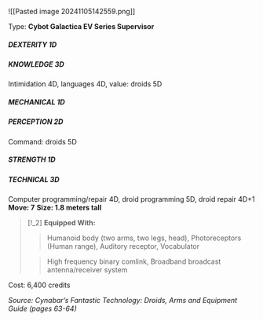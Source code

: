 ![[Pasted image 20241105142559.png]]

Type: **Cybot Galactica EV Series Supervisor**
##### DEXTERITY 1D
##### KNOWLEDGE 3D
Intimidation 4D, languages 4D, value: droids 5D
##### MECHANICAL 1D
##### PERCEPTION 2D
Command: droids 5D
##### STRENGTH 1D
##### TECHNICAL 3D
Computer programming/repair 4D, droid programming 5D, droid repair 4D+1
**Move: 7**
**Size: 1.8 meters tall**

> [!_2] 
> **Equipped With:**
> > Humanoid body (two arms, two legs, head), Photoreceptors (Human range), Auditory receptor, Vocabulator
> 
> > High frequency binary comlink, Broadband broadcast antenna/receiver system
> 

Cost: 6,400 credits

*Source: Cynabar’s Fantastic Technology: Droids, Arms and Equipment Guide (pages 63-64)*